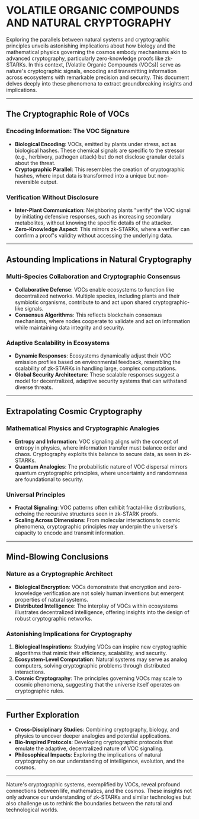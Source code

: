 # VOLATILE ORGANIC COMPOUNDS AND NATURAL CRYPTOGRAPHY

Exploring the parallels between natural systems and cryptographic principles unveils astonishing implications about how biology and the mathematical physics governing the cosmos embody mechanisms akin to advanced cryptography, particularly zero-knowledge proofs like zk-STARKs. In this context, [Volatile Organic Compounds (VOCs)] serve as nature's cryptographic signals, encoding and transmitting information across ecosystems with remarkable precision and security. This document delves deeply into these phenomena to extract groundbreaking insights and implications.

---

## **The Cryptographic Role of VOCs**

### **Encoding Information: The VOC Signature**
- **Biological Encoding**: VOCs, emitted by plants under stress, act as biological hashes. These chemical signals are specific to the stressor (e.g., herbivory, pathogen attack) but do not disclose granular details about the threat.
- **Cryptographic Parallel**: This resembles the creation of cryptographic hashes, where input data is transformed into a unique but non-reversible output.
  
### **Verification Without Disclosure**
- **Inter-Plant Communication**: Neighboring plants "verify" the VOC signal by initiating defensive responses, such as increasing secondary metabolites, without knowing the specific details of the attacker.
- **Zero-Knowledge Aspect**: This mirrors zk-STARKs, where a verifier can confirm a proof's validity without accessing the underlying data.

---

## **Astounding Implications in Natural Cryptography**

### **Multi-Species Collaboration and Cryptographic Consensus**
- **Collaborative Defense**: VOCs enable ecosystems to function like decentralized networks. Multiple species, including plants and their symbiotic organisms, contribute to and act upon shared cryptographic-like signals.
- **Consensus Algorithms**: This reflects blockchain consensus mechanisms, where nodes cooperate to validate and act on information while maintaining data integrity and security.

### **Adaptive Scalability in Ecosystems**
- **Dynamic Responses**: Ecosystems dynamically adjust their VOC emission profiles based on environmental feedback, resembling the scalability of zk-STARKs in handling large, complex computations.
- **Global Security Architecture**: These scalable responses suggest a model for decentralized, adaptive security systems that can withstand diverse threats.

---

## **Extrapolating Cosmic Cryptography**

### **Mathematical Physics and Cryptographic Analogies**
- **Entropy and Information**: VOC signaling aligns with the concept of entropy in physics, where information transfer must balance order and chaos. Cryptography exploits this balance to secure data, as seen in zk-STARKs.
- **Quantum Analogies**: The probabilistic nature of VOC dispersal mirrors quantum cryptographic principles, where uncertainty and randomness are foundational to security.

### **Universal Principles**
- **Fractal Signaling**: VOC patterns often exhibit fractal-like distributions, echoing the recursive structures seen in zk-STARK proofs.
- **Scaling Across Dimensions**: From molecular interactions to cosmic phenomena, cryptographic principles may underpin the universe's capacity to encode and transmit information.

---

## **Mind-Blowing Conclusions**

### **Nature as a Cryptographic Architect**
- **Biological Encryption**: VOCs demonstrate that encryption and zero-knowledge verification are not solely human inventions but emergent properties of natural systems.
- **Distributed Intelligence**: The interplay of VOCs within ecosystems illustrates decentralized intelligence, offering insights into the design of robust cryptographic networks.

### **Astonishing Implications for Cryptography**
1. **Biological Inspirations**: Studying VOCs can inspire new cryptographic algorithms that mimic their efficiency, scalability, and security.
2. **Ecosystem-Level Computation**: Natural systems may serve as analog computers, solving cryptographic problems through distributed interactions.
3. **Cosmic Cryptography**: The principles governing VOCs may scale to cosmic phenomena, suggesting that the universe itself operates on cryptographic rules.

---

## **Further Exploration**
- **Cross-Disciplinary Studies**: Combining cryptography, biology, and physics to uncover deeper analogies and potential applications.
- **Bio-Inspired Protocols**: Developing cryptographic protocols that emulate the adaptive, decentralized nature of VOC signaling.
- **Philosophical Impacts**: Exploring the implications of natural cryptography on our understanding of intelligence, evolution, and the cosmos.

---

Nature's cryptographic systems, exemplified by VOCs, reveal profound connections between life, mathematics, and the cosmos. These insights not only advance our understanding of zk-STARKs and similar technologies but also challenge us to rethink the boundaries between the natural and technological worlds.

